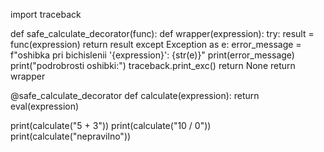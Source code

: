 import traceback

def safe_calculate_decorator(func):
    def wrapper(expression):
        try:
            result = func(expression)
            return result
        except Exception as e:
            error_message = f"oshibka pri bichislenii '{expression}': {str(e)}"
            print(error_message)
            print("podrobrosti oshibki:")
            traceback.print_exc()
            return None
    return wrapper

@safe_calculate_decorator
def calculate(expression):
    return eval(expression)
    
print(calculate("5 + 3"))
print(calculate("10 / 0"))  
print(calculate("nepravilno"))  

